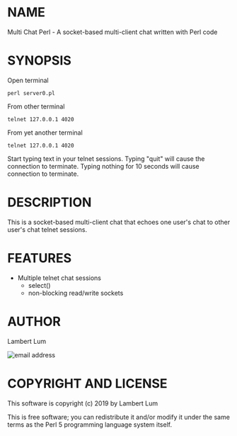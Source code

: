 # NAME

Multi Chat Perl - A socket-based multi-client chat written with Perl code

# SYNOPSIS

Open terminal

    perl server0.pl

From other terminal

    telnet 127.0.0.1 4020

From yet another terminal

    telnet 127.0.0.1 4020

Start typing text in your telnet sessions. Typing "quit" will cause the connection to terminate. Typing nothing for 10 seconds will cause connection to terminate.

# DESCRIPTION

This is a socket-based multi-client chat that echoes one user's chat to other user's chat telnet sessions.

# FEATURES

* Multiple telnet chat sessions
    * select()
    * non-blocking read/write sockets

# AUTHOR

Lambert Lum

![email address](http://sjsutech.com/small_email.png)

# COPYRIGHT AND LICENSE

This software is copyright (c) 2019 by Lambert Lum

This is free software; you can redistribute it and/or modify it under the same terms as the Perl 5 programming language system itself.
